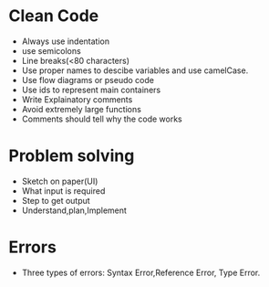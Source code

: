 
# Clean Code
* Always use indentation
* use semicolons
* Line breaks(<80 characters)
* Use proper names to descibe variables and use camelCase.
* Use flow diagrams or pseudo code
* Use ids to represent main containers
* Write Explainatory comments
* Avoid extremely large functions
* Comments should tell why the code works

# Problem solving
* Sketch on paper(UI)
* What input is required
* Step to get output
* Understand,plan,Implement

# Errors
* Three types of errors: Syntax Error,Reference Error, Type Error.


